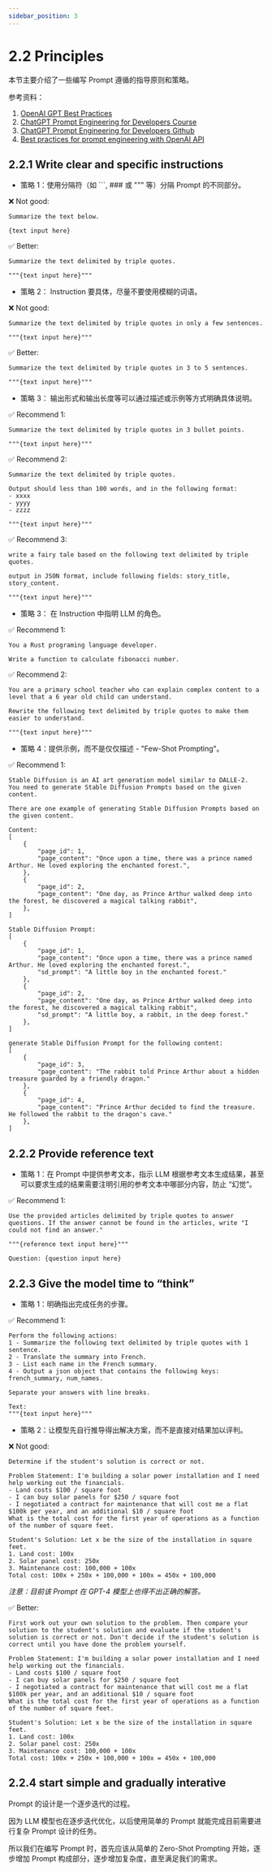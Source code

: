 ```yaml
---
sidebar_position: 3
---
```


# 2.2 Principles
本节主要介绍了一些编写 Prompt 遵循的指导原则和策略。

参考资料：
1. [OpenAI GPT Best Practices](https://platform.openai.com/docs/guides/gpt-best-practices) 
2. [ChatGPT Prompt Engineering for Developers Course](https://www.deeplearning.ai/short-courses/chatgpt-prompt-engineering-for-developers/)
3. [ChatGPT Prompt Engineering for Developers Github](https://github.com/ralphcajipe/chatgpt-prompt-engineering/tree/main)
4. [Best practices for prompt engineering with OpenAI API](https://help.openai.com/en/articles/6654000-best-practices-for-prompt-engineering-with-openai-api)


## 2.2.1 Write clear and specific instructions

- 策略 1：使用分隔符（如 ```, ### 或 """ 等）分隔 Prompt 的不同部分。

❌ Not good:

```
Summarize the text below.

{text input here}
```

✅ Better:
```
Summarize the text delimited by triple quotes.

"""{text input here}"""
```


- 策略 2： Instruction 要具体，尽量不要使用模糊的词语。

❌ Not good:
```
Summarize the text delimited by triple quotes in only a few sentences.

"""{text input here}"""
```

✅ Better:
```
Summarize the text delimited by triple quotes in 3 to 5 sentences.

"""{text input here}"""
```

- 策略 3： 输出形式和输出长度等可以通过描述或示例等方式明确具体说明。

✅ Recommend 1:
```
Summarize the text delimited by triple quotes in 3 bullet points.

"""{text input here}"""
```

✅ Recommend 2:
```
Summarize the text delimited by triple quotes.

Output should less than 100 words, and in the following format:
- xxxx
- yyyy
- zzzz

"""{text input here}"""
```

✅ Recommend 3:
```
write a fairy tale based on the following text delimited by triple quotes.

output in JSON format, include following fields: story_title, story_content. 

"""{text input here}"""
```

- 策略 3： 在 Instruction 中指明 LLM 的角色。

✅ Recommend 1:
```
You a Rust programing language developer.

Write a function to calculate fibonacci number.
```

✅ Recommend 2:
```
You are a primary school teacher who can explain complex content to a level that a 6 year old child can understand. 

Rewrite the following text delimited by triple quotes to make them easier to understand.

"""{text input here}"""
```


- 策略 4：提供示例，而不是仅仅描述 - "Few-Shot Prompting"。

✅ Recommend 1:
```
Stable Diffusion is an AI art generation model similar to DALLE-2.
You need to generate Stable Diffusion Prompts based on the given content.

There are one example of generating Stable Diffusion Prompts based on the given content.

Content:
[
    {
        "page_id": 1,
        "page_content": "Once upon a time, there was a prince named Arthur. He loved exploring the enchanted forest.",
    },
    {
        "page_id": 2,
        "page_content": "One day, as Prince Arthur walked deep into the forest, he discovered a magical talking rabbit",
    },
]

Stable Diffusion Prompt:
[
    {
        "page_id": 1,
        "page_content": "Once upon a time, there was a prince named Arthur. He loved exploring the enchanted forest.",
        "sd_prompt": "A little boy in the enchanted forest."
    },
    {
        "page_id": 2,
        "page_content": "One day, as Prince Arthur walked deep into the forest, he discovered a magical talking rabbit",
        "sd_prompt": "A little boy, a rabbit, in the deep forest."
    },
]

generate Stable Diffusion Prompt for the following content:
[
    {
        "page_id": 3,
        "page_content": "The rabbit told Prince Arthur about a hidden treasure guarded by a friendly dragon."
    },
    {
        "page_id": 4,
        "page_content": "Prince Arthur decided to find the treasure. He followed the rabbit to the dragon's cave."
    },
]
```


## 2.2.2 Provide reference text
- 策略 1：在 Prompt 中提供参考文本，指示 LLM 根据参考文本生成结果，甚至可以要求生成的结果需要注明引用的参考文本中哪部分内容，防止 “幻觉”。

✅ Recommend 1:
```
Use the provided articles delimited by triple quotes to answer questions. If the answer cannot be found in the articles, write "I could not find an answer."

"""{reference text input here}"""

Question: {question input here}
```


## 2.2.3 Give the model time to “think”

- 策略 1：明确指出完成任务的步骤。

✅ Recommend 1:
```
Perform the following actions: 
1 - Summarize the following text delimited by triple quotes with 1 sentence.
2 - Translate the summary into French.
3 - List each name in the French summary.
4 - Output a json object that contains the following keys: french_summary, num_names.

Separate your answers with line breaks.

Text:
"""{text input here}"""
```

- 策略 2：让模型先自行推导得出解决方案，而不是直接对结果加以评判。

❌ Not good:
```
Determine if the student's solution is correct or not.

Problem Statement: I'm building a solar power installation and I need help working out the financials.
- Land costs $100 / square foot
- I can buy solar panels for $250 / square foot
- I negotiated a contract for maintenance that will cost me a flat $100k per year, and an additional $10 / square foot
What is the total cost for the first year of operations as a function of the number of square feet.

Student's Solution: Let x be the size of the installation in square feet.
1. Land cost: 100x
2. Solar panel cost: 250x
3. Maintenance cost: 100,000 + 100x
Total cost: 100x + 250x + 100,000 + 100x = 450x + 100,000
```

*注意：目前该 Prompt 在 GPT-4 模型上也得不出正确的解答。*

✅ Better:
```
First work out your own solution to the problem. Then compare your solution to the student's solution and evaluate if the student's solution is correct or not. Don't decide if the student's solution is correct until you have done the problem yourself.

Problem Statement: I'm building a solar power installation and I need help working out the financials.
- Land costs $100 / square foot
- I can buy solar panels for $250 / square foot
- I negotiated a contract for maintenance that will cost me a flat $100k per year, and an additional $10 / square foot
What is the total cost for the first year of operations as a function of the number of square feet.

Student's Solution: Let x be the size of the installation in square feet.
1. Land cost: 100x
2. Solar panel cost: 250x
3. Maintenance cost: 100,000 + 100x
Total cost: 100x + 250x + 100,000 + 100x = 450x + 100,000
```


## 2.2.4 start simple and gradually interative
Prompt 的设计是一个逐步迭代的过程。

因为 LLM 模型也在逐步迭代优化，以后使用简单的 Prompt 就能完成目前需要进行复杂 Prompt 设计的任务。

所以我们在编写 Prompt 时，首先应该从简单的 Zero-Shot Prompting 开始，逐步增加 Prompt 构成部分，逐步增加复杂度，直至满足我们的需求。
